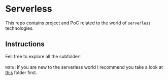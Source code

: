 # Serverless
This repo contains project and PoC related to the world of `serverless` technologies.

## Instructions
Fell free to explore all the subfolder!
<br/>
<br/>
`NOTE`: If you are new to the serverless world
I recommend you take a look at <a href="https://github.com/R3DRUN3/serverless">this</a> folder first.